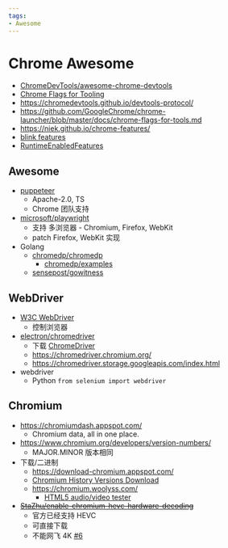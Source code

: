 ```yaml
---
tags:
- Awesome
---
```


# Chrome Awesome


- [ChromeDevTools/awesome-chrome-devtools](https://github.com/ChromeDevTools/awesome-chrome-devtools)
- [Chrome Flags for Tooling](https://github.com/GoogleChrome/chrome-launcher/blob/main/docs/chrome-flags-for-tools.md)
- https://chromedevtools.github.io/devtools-protocol/
- https://github.com/GoogleChrome/chrome-launcher/blob/master/docs/chrome-flags-for-tools.md
- https://niek.github.io/chrome-features/
- [blink features](https://source.chromium.org/chromium/chromium/src/+/master:out/Debug/gen/third_party/blink/renderer/platform/runtime_enabled_features.cc;l=1559;drc=170473ad887b7990079f1f996b126548569c5902)
- [RuntimeEnabledFeatures](https://chromium.googlesource.com/chromium/src/+/master/third_party/blink/renderer/platform/RuntimeEnabledFeatures.md)

## Awesome

- [puppeteer](https://github.com/puppeteer/puppeteer)
  - Apache-2.0, TS
  - Chrome 团队支持
- [microsoft/playwright](https://github.com/microsoft/playwright)
  - 支持 多浏览器 - Chromium, Firefox, WebKit
  - patch Firefox, WebKit 实现
- Golang
  - [chromedp/chromedp](https://github.com/chromedp/chromedp)
    - [chromedp/examples](https://github.com/chromedp/examples)
  - [sensepost/gowitness](https://github.com/sensepost/gowitness)

## WebDriver

- [W3C WebDriver](https://w3c.github.io/webdriver/webdriver-spec.html)
  - 控制浏览器
- [electron/chromedriver](https://github.com/electron/chromedriver)
  - 下载 [ChromeDriver](https://sites.google.com/chromium.org/driver/)
  - https://chromedriver.chromium.org/
  - https://chromedriver.storage.googleapis.com/index.html
- webdriver
  - Python `from selenium import webdriver`


## Chromium

- https://chromiumdash.appspot.com/
  - Chromium data, all in one place.
- https://www.chromium.org/developers/version-numbers/
  - MAJOR.MINOR 版本相同
- 下载/二进制
  - https://download-chromium.appspot.com/
  - [Chromium History Versions Download](https://vikyd.github.io/download-chromium-history-version/)
  - https://chromium.woolyss.com/
    - [HTML5 audio/video tester](https://tools.woolyss.com/html5-audio-video-tester/)
- ~~[StaZhu/enable-chromium-hevc-hardware-decoding](https://github.com/StaZhu/enable-chromium-hevc-hardware-decoding)~~
  - 官方已经支持 HEVC
  - 可直接下载
  - 不能网飞 4K [#6](https://github.com/StaZhu/enable-chromium-hevc-hardware-decoding/issues/6)
